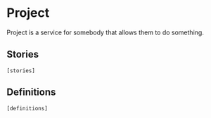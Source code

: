 # Project

Project is a service for somebody that allows them to do something.

## Stories

`[stories]`

## Definitions 

`[definitions]`
